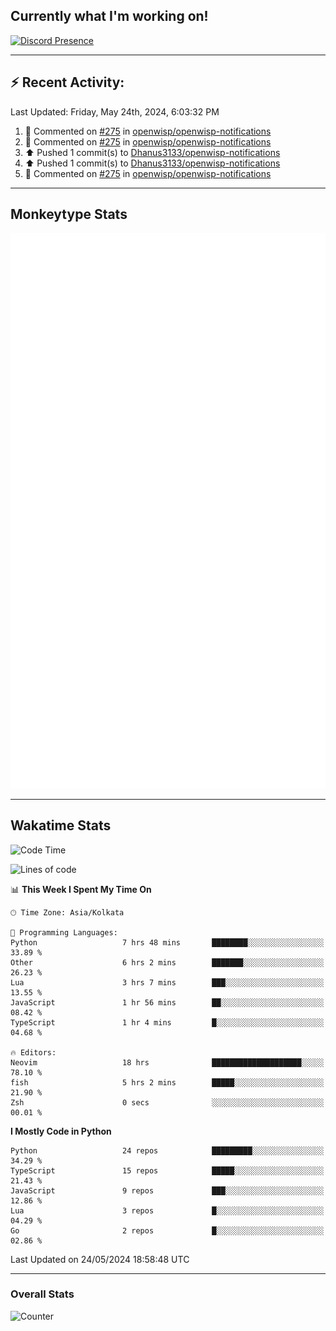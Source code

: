 ## Currently what I'm working on!
[![Discord Presence](https://lanyard.cnrad.dev/api/534981034400284712)](https://discord.com/users/534981034400284712)

---

## :zap: Recent Activity:
<!--RECENT_ACTIVITY:last_update-->
Last Updated: Friday, May 24th, 2024, 6:03:32 PM
<!--RECENT_ACTIVITY:last_update_end-->
<!--RECENT_ACTIVITY:start-->
1. 💬 Commented on [#275](https://github.com/openwisp/openwisp-notifications/pull/275#discussion_r1612074225) in [openwisp/openwisp-notifications](https://github.com/openwisp/openwisp-notifications)<br>
2. 💬 Commented on [#275](https://github.com/openwisp/openwisp-notifications/pull/275#discussion_r1612069481) in [openwisp/openwisp-notifications](https://github.com/openwisp/openwisp-notifications)<br>
3. ⬆️ Pushed 1 commit(s) to [Dhanus3133/openwisp-notifications](https://github.com/Dhanus3133/openwisp-notifications)<br>
4. ⬆️ Pushed 1 commit(s) to [Dhanus3133/openwisp-notifications](https://github.com/Dhanus3133/openwisp-notifications)<br>
5. 💬 Commented on [#275](https://github.com/openwisp/openwisp-notifications/pull/275#discussion_r1612044133) in [openwisp/openwisp-notifications](https://github.com/openwisp/openwisp-notifications)<br>
<!--RECENT_ACTIVITY:end-->

---

## Monkeytype Stats
<a href="https://monkeytype.com/profile/dhanus">
  <img src="https://raw.githubusercontent.com/Dhanus3133/Dhanus3133/monkeytype/monkeytype-lbpb.svg" alt="Monkeytype Profile" />
</a>

---

## Wakatime Stats
<!--START_SECTION:waka-->
![Code Time](http://img.shields.io/badge/Code%20Time-1%2C858%20hrs%2027%20mins-blue)

![Lines of code](https://img.shields.io/badge/From%20Hello%20World%20I%27ve%20Written-5.1%20million%20lines%20of%20code-blue)

📊 **This Week I Spent My Time On** 

```text
🕑︎ Time Zone: Asia/Kolkata

💬 Programming Languages: 
Python                   7 hrs 48 mins       ████████░░░░░░░░░░░░░░░░░   33.89 % 
Other                    6 hrs 2 mins        ███████░░░░░░░░░░░░░░░░░░   26.23 % 
Lua                      3 hrs 7 mins        ███░░░░░░░░░░░░░░░░░░░░░░   13.55 % 
JavaScript               1 hr 56 mins        ██░░░░░░░░░░░░░░░░░░░░░░░   08.42 % 
TypeScript               1 hr 4 mins         █░░░░░░░░░░░░░░░░░░░░░░░░   04.68 % 

🔥 Editors: 
Neovim                   18 hrs              ████████████████████░░░░░   78.10 % 
fish                     5 hrs 2 mins        █████░░░░░░░░░░░░░░░░░░░░   21.90 % 
Zsh                      0 secs              ░░░░░░░░░░░░░░░░░░░░░░░░░   00.01 % 
```

**I Mostly Code in Python** 

```text
Python                   24 repos            █████████░░░░░░░░░░░░░░░░   34.29 % 
TypeScript               15 repos            █████░░░░░░░░░░░░░░░░░░░░   21.43 % 
JavaScript               9 repos             ███░░░░░░░░░░░░░░░░░░░░░░   12.86 % 
Lua                      3 repos             █░░░░░░░░░░░░░░░░░░░░░░░░   04.29 % 
Go                       2 repos             █░░░░░░░░░░░░░░░░░░░░░░░░   02.86 % 
```




 Last Updated on 24/05/2024 18:58:48 UTC
<!--END_SECTION:waka-->
---

### Overall Stats

<img src="https://moe-counter.glitch.me/get/@Dhanus3133?theme=asoul" alt="Counter" />
